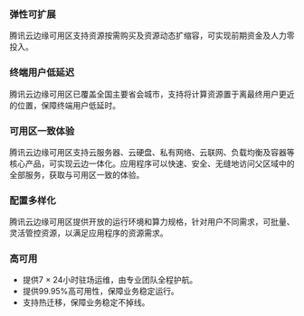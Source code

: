 ### 弹性可扩展
腾讯云边缘可用区支持资源按需购买及资源动态扩缩容，可实现前期资金及人力零投入。

### 终端用户低延迟
腾讯云边缘可用区已覆盖全国主要省会城市，支持将计算资源置于离最终用户更近的位置，保障终端用户低延时。

### 可用区一致体验
腾讯云边缘可用区支持云服务器、云硬盘、私有网络、云联网、负载均衡及容器等核心产品，可实现云边一体化。应用程序可以快速、安全、无缝地访问父区域中的全部服务，获取与可用区一致的体验。

### 配置多样化
腾讯云边缘可用区提供开放的运行环境和算力规格，针对用户不同需求，可批量、灵活管控资源，以满足应用程序的资源需求。
 
### 高可用
- 提供7 × 24小时驻场运维，由专业团队全程护航。
- 提供99.95%高可用性，保障业务稳定运行。
- 支持热迁移，保障业务稳定不掉线。
